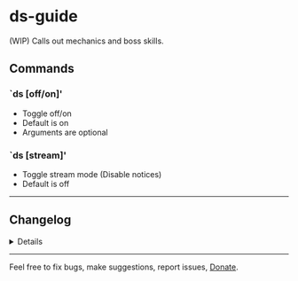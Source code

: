 # ds-guide
(WIP) Calls out mechanics and boss skills.

## Commands
### `ds [off/on]'
- Toggle off/on
- Default is on
- Arguments are optional

### `ds [stream]'
- Toggle stream mode (Disable notices)
- Default is off

---

## Changelog
<details>

    1.5
    - Add: Jinn attack flowers
    - Add: Meldita line attack flowers
    1.4
    - Fix: Akasha Spin message being sent unexpectedly
    - Fix: Lakan's next message would be incorrect if he changed worlds immediately after reversal
    - Add: StreamMode no longer spawns safespots (flowers)
    - Add: Lakan Laser safespots
    - Add: Lakan Begone safe range
    - Add: Darkan Puddle timer
    - Add: Darkan Shout and timer
    - Add: Darkan Ghost and timer
    - Add: Darkan Eviscerate safespots
    - Add: Darkan, warning messages for auto attack combos (single spin and single swipe)
    - Disabled Dakuryon debuff message
    1.3
    - Fix: Spawned flowers would have inconsistent positioning
    - Fix: Initial messages associated with timers were not being sent
    - Fix: (Lakan) Undefined bossAction errors being thrown 
    - Fix: Darkan's extra enrage swipe message was not sending.
    - Fix: Dakuryon Swipe safespots
    - Add: Dakuryon Cage safespots
    - Add: Lakan Begone safe range
    - Add: Shandra stand message and timer
    1.2
    - Fix: Undefined bossInfo error in S_BOSS_GAGE_INFO
    1.1
    - Fix: Boss HP warning messages
    - Fix: Clear timers when boss dies
    - Fix: Lakan's new message at 50% would tell you the normal version even when he was in soul world.
    - Fix: Lakan next messages would be wrong after 50%
    - Add: Kelsaik small jump warning timer    
    - Add: Krakatox plague mechanic message and timer
    - Misc: Old unused Krakatox timer code
    1.0
    - Release

</details>

---

Feel free to fix bugs, make suggestions, report issues, [Donate](https://www.paypal.com/cgi-bin/webscr?cmd=_donations&business=PXRFYB39SQP4A&lc=US&item_name=teralove&no_note=0&cn=Add%20special%20instructions%20to%20the%20seller%3a&no_shipping=1&currency_code=USD&bn=PP%2dDonationsBF%3abtn_donate_LG%2egif%3aNonHosted).
